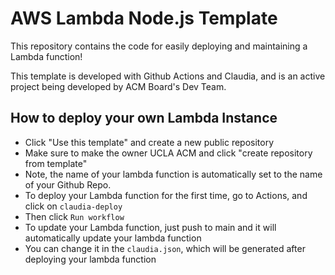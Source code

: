 # AWS Lambda Node.js Template

This repository contains the code for easily deploying and maintaining a Lambda function!

This template is developed with Github Actions and Claudia, and is an active project being developed by ACM Board's Dev Team.

## How to deploy your own Lambda Instance

- Click "Use this template" and create a new public repository
- Make sure to make the owner UCLA ACM and click "create repository from template"
- Note, the name of your lambda function is automatically set to the name of your Github Repo.
- To deploy your Lambda function for the first time, go to Actions, and click on `claudia-deploy`
- Then click `Run workflow`
- To update your Lambda function, just push to main and it will automatically update your lambda function
- You can change it in the `claudia.json`, which will be generated after deploying your lambda function
